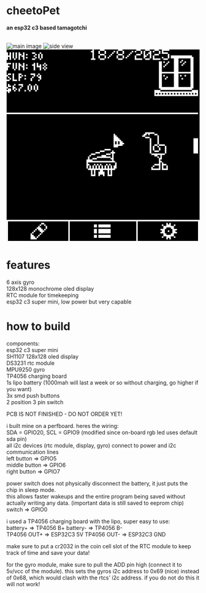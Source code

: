 # cheetoPet
<strong>an esp32 c3 based tamagotchi</strong>
<br><br>

![main image](photos/main.jpg)
![side view](photos/side.jpg)
![screenshot1](photos/screenshot1.png)

# features
6 axis gyro <br>
128x128 monochrome oled display <br>
RTC module for timekeeping <br>
esp32 c3 super mini, low power but very capable <br>
# how to build
components: <br>
esp32 c3 super mini <br>
SH1107 128x128 oled display <br>
DS3231 rtc module <br>
MPU9250 gyro <br>
TP4056 charging board <br>
1s lipo battery (1000mah will last a week or so without charging, go higher if you want) <br>
3x smd push buttons <br>
2 position 3 pin switch <br>

PCB IS NOT FINISHED - DO NOT ORDER YET!

i built mine on a perfboard. heres the wiring:<br>
SDA = GPIO20, SCL = GPIO9 (modified since on-board rgb led uses default sda pin) <br>
all i2c devices (rtc module, display, gyro) connect to power and i2c communication lines <br>
left button => GPIO5 <br>
middle button => GPIO6 <br>
right button => GPIO7 <br>

power switch does not physically disconnect the battery, it just puts the chip in sleep mode.<br>
this allows faster wakeups and the entire program being saved without actually writing any data. (important data is still saved to eeprom chip)<br>
switch => GPIO0 <br>

i used a TP4056 charging board with the lipo, super easy to use: <br>
battery+ => TP4056 B+     battery- => TP4056 B- <br>
TP4056 OUT+ => ESP32C3 5V     TP4056 OUT- => ESP32C3 GND <br>

make sure to put a cr2032 in the coin cell slot of the RTC module to keep track of time and save your data! <br>

for the gyro module, make sure to pull the ADD pin high (connect it to 5v/vcc of the module). this sets the gyros i2c address to 0x69 (nice) instead of 0x68, which would clash with the rtcs' i2c address. if you do not do this it will not work!
